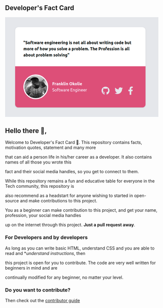 ## Developer's Fact Card 

![](/img/frank-card.png)

 ## **Hello there** 👋, 

  Welcome to Developer's Fact Card 🔭. This repository contains facts, motivation quotes, statement and many more 
 
 that can aid a person life in his/her career as a developer. It also contains names of all those you wrote this 
 
 fact and their social media handles, so you get to connect to them.
 
 While this repository remains a fun and educative table for everyone in the Tech community, this repository is 
 
 also recommend as a headstart for anyone wishing to started in open-source and make contributions to this project.

 You as a beginner can make contribution to this project, and get your name, profession, your social media handles
 
up on the internet through this project. **Just a pull request away**.

 ### For Developers and by developers

 As long as you can write basic HTML, understand CSS and you are able to read and **understand instructions*, then
 
this project is open for you to contribute. The code are very well written for beginners in mind and are 
  
continually modified for any beginner, no matter your level.

### Do you want to contribute?

Then check out the [contributor guide](/CONTRIBUTING.md)
